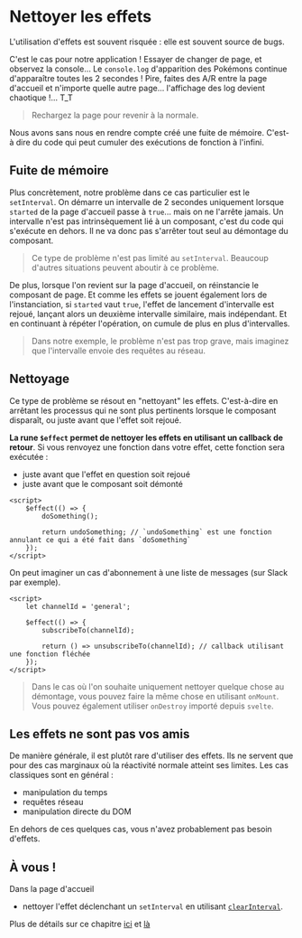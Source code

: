 # Nettoyer les effets

L'utilisation d'effets est souvent risquée : elle est souvent source de bugs.

C'est le cas pour notre application ! Essayer de changer de page, et observez la console... Le `console.log` d'apparition des Pokémons continue d'apparaître toutes les 2 secondes ! Pire, faites des A/R entre la page d'accueil et n'importe quelle autre page... l'affichage des log devient chaotique !... T_T

> Rechargez la page pour revenir à la normale.

Nous avons sans nous en rendre compte créé une fuite de mémoire. C'est-à dire du code qui peut cumuler des exécutions de fonction à l'infini.

## Fuite de mémoire

Plus concrètement, notre problème dans ce cas particulier est le `setInterval`. On démarre un intervalle de 2 secondes uniquement lorsque `started` de la page d'accueil passe à `true`... mais on ne l'arrête jamais. Un intervalle n'est pas intrinsèquement lié à un composant, c'est du code qui s'exécute en dehors. Il ne va donc pas s'arrêter tout seul au démontage du composant.

> Ce type de problème n'est pas limité au `setInterval`. Beaucoup d'autres situations peuvent aboutir à ce problème.

De plus, lorsque l'on revient sur la page d'accueil, on réinstancie le composant de page. Et comme les effets se jouent également lors de l'instanciation, si `started` vaut `true`, l'effet de lancement d'intervalle est rejoué, lançant alors un deuxième intervalle similaire, mais indépendant. Et en continuant à répéter l'opération, on cumule de plus en plus d'intervalles.

> Dans notre exemple, le problème n'est pas trop grave, mais imaginez que l'intervalle envoie des requêtes au réseau.

## Nettoyage

Ce type de problème se résout en "nettoyant" les effets. C'est-à-dire en arrêtant les processus qui ne sont plus pertinents lorsque le composant disparaît, ou juste avant que l'effet soit rejoué.

**La rune `$effect` permet de nettoyer les effets en utilisant un callback de retour**. Si vous renvoyez une fonction dans votre effet, cette fonction sera exécutée :

- juste avant que l'effet en question soit rejoué
- juste avant que le composant soit démonté

```svelte
<script>
	$effect(() => {
		doSomething();

		return undoSomething; // `undoSomething` est une fonction annulant ce qui a été fait dans `doSomething`
	});
</script>
```

On peut imaginer un cas d'abonnement à une liste de messages (sur Slack par exemple).

```svelte
<script>
	let channelId = 'general';

	$effect(() => {
		subscribeTo(channelId);

		return () => unsubscribeTo(channelId); // callback utilisant une fonction fléchée
	});
</script>
```

> Dans le cas où l'on souhaite uniquement nettoyer quelque chose au démontage, vous pouvez faire la même chose en utilisant `onMount`. Vous pouvez également utiliser `onDestroy` importé depuis `svelte`.

## Les effets ne sont pas vos amis

De manière générale, il est plutôt rare d'utiliser des effets. Ils ne servent que pour des cas marginaux où la réactivité normale atteint ses limites. Les cas classiques sont en général :

- manipulation du temps
- requêtes réseau
- manipulation directe du DOM

En dehors de ces quelques cas, vous n'avez probablement pas besoin d'effets.

## À vous !

<section class='task'>

Dans la page d'accueil

- nettoyer l'effet déclenchant un `setInterval` en utilisant [`clearInterval`](https://developer.mozilla.org/fr/docs/Web/API/clearInterval).

</section>

Plus de détails sur ce chapitre [ici](https://svelte-5-preview.vercel.app/docs/runes#$effect) et [là](https://svelte-5-preview.vercel.app/docs/runes#$effect-when-not-to-use-$effect)
